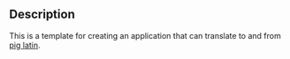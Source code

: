 ## Description

This is a template for creating an application that can translate to and from [pig latin](https://en.wikipedia.org/wiki/Pig_Latin).
